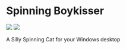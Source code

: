 # Spinning Boykisser
<img src="https://github.com/user-attachments/assets/849f2129-b75c-4265-ade6-265ad222399e"/>
<img src="https://github.com/user-attachments/assets/a0511a43-6876-44fe-b4dd-2407fa275a73"/>
<br/>

A Silly Spinning Cat for your Windows desktop
